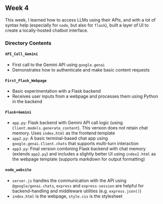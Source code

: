 ## Week 4

This week, I learned how to access LLMs using their APIs, and with a lot of syntax help (especially for `node`, but also for `flask`), built a layer of UI to create a locally-hosted chatbot interface.

### Directory Contents

#### `API_Call_Gemini`
- First call to the Gemini API using `google.genai`
- Demonstrates how to authenticate and make basic content requests

#### `First_Flask_Webpage`
- Basic experimentation with a Flask backend
- Receives user inputs from a webpage and processes them using Python in the backend

#### `Flask+Gemini`
- `app.py`: Flask backend with Gemini API call logic (using `Client.models.generate_content`). This version does not retain chat memory. Uses `index.html` as the frontend template
- `app2.py`: A basic terminal-based chat app using `google.genai.Client.chats` that supports multi-turn interaction 
- `app3.py`: Final version combining Flask backend with chat memory (extends `app2.py`) and includes a slightly better UI using `index2.html` as the webpage template (supports markdown for output formatting)

#### `node_website`
- `server.js` handles the communication with the API using `@google/genai.chats`, `express` and `express-session` are helpful for backend-handling and middleware utilities (e.g. `express.json()`)
- `index.html` is the webpage, `style.css` is the stylesheet

